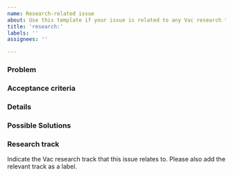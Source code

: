 ```yaml
---
name: Research-related issue
about: Use this template if your issue is related to any Vac research tracks
title: 'research:'
labels: ''
assignees: ''

---
```


### Problem

### Acceptance criteria

### Details

### Possible Solutions

### Research track
Indicate the Vac research track that this issue relates to. Please also add the relevant track as a label.
